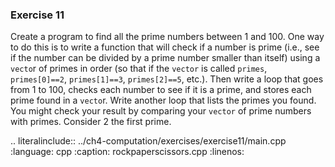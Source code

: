 ### Exercise 11

Create a program to find all the prime numbers between 1 and 100. One
way to do this is to write a function that will check if a number is prime
(i.e., see if the number can be divided by a prime number smaller than
itself) using a `vecto`r of primes in order (so that if the `vector` is called
`primes`, `primes[0]==2`, `primes[1]==3`, `primes[2]==5`, etc.). Then write a
loop that goes from 1 to 100, checks each number to see if it is a prime,
and stores each prime found in a `vecto`r. Write another loop that lists the
primes you found. You might check your result by comparing your `vector`
of prime numbers with primes. Consider 2 the first prime.

.. literalinclude:: ../ch4-computation/exercises/exercise11/main.cpp
   :language: cpp
   :caption: rockpaperscissors.cpp
   :linenos:

